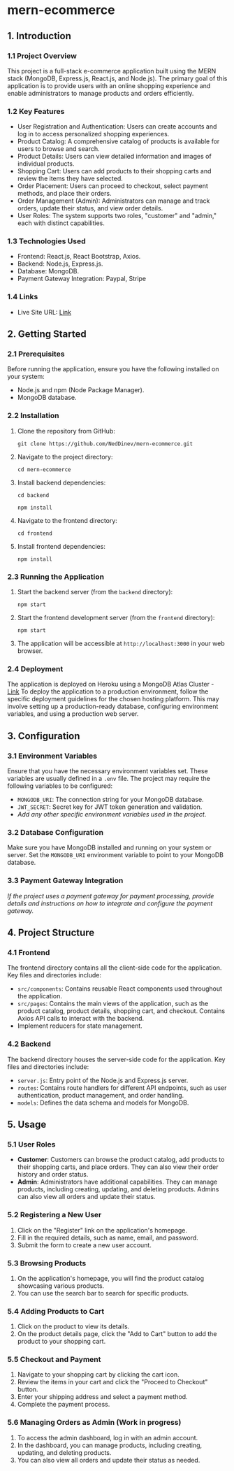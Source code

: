 # mern-ecommerce

## 1. Introduction
### 1.1 Project Overview
This project is a full-stack e-commerce application built using the MERN stack (MongoDB, Express.js, React.js, and Node.js). The primary goal of this application is to provide users with an online shopping experience and enable administrators to manage products and orders efficiently.

### 1.2 Key Features
- User Registration and Authentication: Users can create accounts and log in to access personalized shopping experiences.
- Product Catalog: A comprehensive catalog of products is available for users to browse and search.
- Product Details: Users can view detailed information and images of individual products.
- Shopping Cart: Users can add products to their shopping carts and review the items they have selected.
- Order Placement: Users can proceed to checkout, select payment methods, and place their orders.
- Order Management (Admin): Administrators can manage and track orders, update their status, and view order details.
- User Roles: The system supports two roles, "customer" and "admin," each with distinct capabilities.

### 1.3 Technologies Used
- Frontend: React.js, React Bootstrap, Axios.
- Backend: Node.js, Express.js.
- Database: MongoDB.
- Payment Gateway Integration: Paypal, Stripe

### 1.4 Links

- Live Site URL: [Link](https://ned-mern-ecommerce-39b6ffde7c76.herokuapp.com)

## 2. Getting Started
### 2.1 Prerequisites
Before running the application, ensure you have the following installed on your system:
- Node.js and npm (Node Package Manager).
- MongoDB database.

### 2.2 Installation
1. Clone the repository from GitHub:
   ```
   git clone https://github.com/NedDinev/mern-ecommerce.git
   ```
2. Navigate to the project directory:
   ```
   cd mern-ecommerce
   ```
3. Install backend dependencies:
   ```
   cd backend
   ```
   ```
   npm install
   ```
5. Navigate to the frontend directory:
   ```
   cd frontend
   ```
6. Install frontend dependencies:
   ```
   npm install
   ```

### 2.3 Running the Application
1. Start the backend server (from the `backend` directory):
   ```
   npm start
   ```
2. Start the frontend development server (from the `frontend` directory):
   ```
   npm start
   ```
3. The application will be accessible at `http://localhost:3000` in your web browser.

### 2.4 Deployment
The application is deployed on Heroku using a MongoDB Atlas Cluster - [Link](https://ned-mern-ecommerce-39b6ffde7c76.herokuapp.com)
To deploy the application to a production environment, follow the specific deployment guidelines for the chosen hosting platform. This may involve setting up a production-ready database, configuring environment variables, and using a production web server.

## 3. Configuration
### 3.1 Environment Variables
Ensure that you have the necessary environment variables set. These variables are usually defined in a `.env` file. The project may require the following variables to be configured:
- `MONGODB_URI`: The connection string for your MongoDB database.
- `JWT_SECRET`: Secret key for JWT token generation and validation.
- *Add any other specific environment variables used in the project*.

### 3.2 Database Configuration
Make sure you have MongoDB installed and running on your system or server. Set the `MONGODB_URI` environment variable to point to your MongoDB database.

### 3.3 Payment Gateway Integration
*If the project uses a payment gateway for payment processing, provide details and instructions on how to integrate and configure the payment gateway.*

## 4. Project Structure
### 4.1 Frontend
The frontend directory contains all the client-side code for the application. Key files and directories include:
- `src/components`: Contains reusable React components used throughout the application.
- `src/pages`: Contains the main views of the application, such as the product catalog, product details, shopping cart, and checkout. Contains Axios API calls to interact with the backend.
- Implement reducers for state management.


### 4.2 Backend
The backend directory houses the server-side code for the application. Key files and directories include:
- `server.js`: Entry point of the Node.js and Express.js server.
- `routes`: Contains route handlers for different API endpoints, such as user authentication, product management, and order handling.
- `models`: Defines the data schema and models for MongoDB.

## 5. Usage
### 5.1 User Roles
- **Customer**: Customers can browse the product catalog, add products to their shopping carts, and place orders. They can also view their order history and order status.
- **Admin**: Administrators have additional capabilities. They can manage products, including creating, updating, and deleting products. Admins can also view all orders and update their status.

### 5.2 Registering a New User
1. Click on the "Register" link on the application's homepage.
2. Fill in the required details, such as name, email, and password.
3. Submit the form to create a new user account.

### 5.3 Browsing Products
1. On the application's homepage, you will find the product catalog showcasing various products.
2. You can use the search bar to search for specific products.

### 5.4 Adding Products to Cart
1. Click on the product to view its details.
2. On the product details page, click the "Add to Cart" button to add the product to your shopping cart.

### 5.5 Checkout and Payment
1. Navigate to your shopping cart by clicking the cart icon.
2. Review the items in your cart and click the "Proceed to Checkout" button.
3. Enter your shipping address and select a payment method.
4. Complete the payment process.

### 5.6 Managing Orders as Admin (Work in progress)
1. To access the admin dashboard, log in with an admin account.
2. In the dashboard, you can manage products, including creating, updating, and deleting products.
3. You can also view all orders and update their status as needed.

